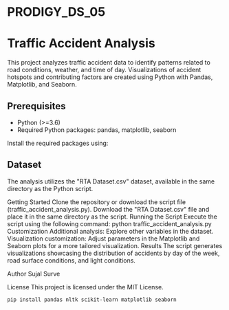 # PRODIGY_DS_05
# Traffic Accident Analysis

This project analyzes traffic accident data to identify patterns related to road conditions, weather, and time of day. Visualizations of accident hotspots and contributing factors are created using Python with Pandas, Matplotlib, and Seaborn.

## Prerequisites

- Python (>=3.6)
- Required Python packages: pandas, matplotlib, seaborn

Install the required packages using:



## Dataset
The analysis utilizes the "RTA Dataset.csv" dataset, available in the same directory as the Python script.

Getting Started
Clone the repository or download the script file (traffic_accident_analysis.py).
Download the "RTA Dataset.csv" file and place it in the same directory as the script.
Running the Script
Execute the script using the following command:
python traffic_accident_analysis.py
Customization
Additional analysis: Explore other variables in the dataset.
Visualization customization: Adjust parameters in the Matplotlib and Seaborn plots for a more tailored visualization.
Results
The script generates visualizations showcasing the distribution of accidents by day of the week, road surface conditions, and light conditions.

Author
Sujal Surve

License
This project is licensed under the MIT License.

```bash
pip install pandas nltk scikit-learn matplotlib seaborn
